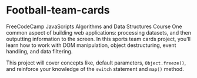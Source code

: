 # Football-team-cards
FreeCodeCamp JavaScripts Algorithms and Data Structures Course
One common aspect of building web applications: processing datasets, and then outputting information to the screen. In this sports team cards project, you'll learn how to work with DOM manipulation, object destructuring, event handling, and data filtering.

This project will cover concepts like, default parameters, `Object.freeze()`, and reinforce your knowledge of the `switch` statement and `map()` method.
